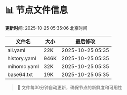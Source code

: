 # 📊 节点文件信息

**更新时间**: 2025-10-25 05:35:06 北京时间

| 文件名 | 大小 | 最后修改 |
|--------|------|----------|
| all.yaml | 22K | 2025-10-25 05:35 |
| history.yaml | 946K | 2025-10-25 05:35 |
| mihomo.yaml | 32K | 2025-10-25 05:35 |
| base64.txt | 19K | 2025-10-25 05:35 |

> 🔄 文件每30分钟自动更新，确保节点的新鲜度和可用性
